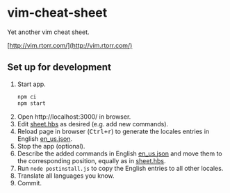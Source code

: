 vim-cheat-sheet
===============

Yet another vim cheat sheet.

[http://vim.rtorr.com/](http://vim.rtorr.com/)


## Set up for development

1. Start app.
    ```sh
    npm ci
    npm start
    ```
2. Open http://localhost:3000/ in browser.
3. Edit [sheet.hbs](/views/partials/sheet.hbs) as desired (e.g. add new commands).
4. Reload page in browser (<kbd>Ctrl+r</kbd>) to generate the locales entries in English [en_us.json](/locales/en_us.json).
5. Stop the app (optional).
6. Describe the added commands in English [en_us.json](/locales/en_us.json) and move them to the corresponding position, equally as in [sheet.hbs](/views/partials/sheet.hbs).
7. Run `node postinstall.js` to copy the English entries to all other locales.
8. Translate all languages you know.
9. Commit.

